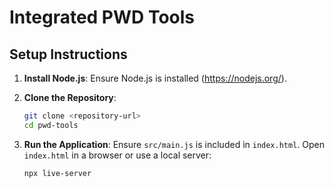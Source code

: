 # Integrated PWD Tools

## Setup Instructions

1. **Install Node.js**: Ensure Node.js is installed (https://nodejs.org/).

2. **Clone the Repository**:
   ```bash
   git clone <repository-url>
   cd pwd-tools


6. **Run the Application**: Ensure `src/main.js` is included in `index.html`. Open `index.html` in a browser or use a local server:
   ```bash
   npx live-server   